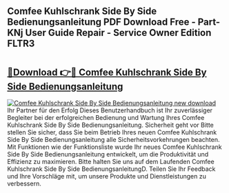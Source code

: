 ## Comfee Kuhlschrank Side By Side Bedienungsanleitung PDF Download Free - Part-KNj User Guide Repair - Service Owner Edition FLTR3

# <h2><a href="http://df4b358.blite.top/?on=Comfee+Kuhlschrank+Side+By+Side+Bedienungsanleitung">🔗Download 👉🔴 Comfee Kuhlschrank Side By Side Bedienungsanleitung</a></h2>

[![Comfee Kuhlschrank Side By Side Bedienungsanleitung new download](https://i.imgur.com/lujVjoI.png)](http://df4b358.blite.top/?on=Comfee+Kuhlschrank+Side+By+Side+Bedienungsanleitung)
Ihr Partner für den Erfolg Dieses Benutzerhandbuch ist Ihr zuverlässiger Begleiter bei der erfolgreichen Bedienung und Wartung Ihres Comfee Kuhlschrank Side By Side Bedienungsanleitung. Sicherheit geht vor Bitte stellen Sie sicher, dass Sie beim Betrieb Ihres neuen Comfee Kuhlschrank Side By Side Bedienungsanleitung alle Sicherheitsvorkehrungen beachten. Mit Funktionen wie der Funktionsliste wurde Ihr neues Comfee Kuhlschrank Side By Side Bedienungsanleitung entwickelt, um die Produktivität und Effizienz zu maximieren. Bitte halten Sie uns auf dem Laufenden Comfee Kuhlschrank Side By Side BedienungsanleitungD. Teilen Sie Ihr Feedback und Ihre Vorschläge mit, um unsere Produkte und Dienstleistungen zu verbessern.

